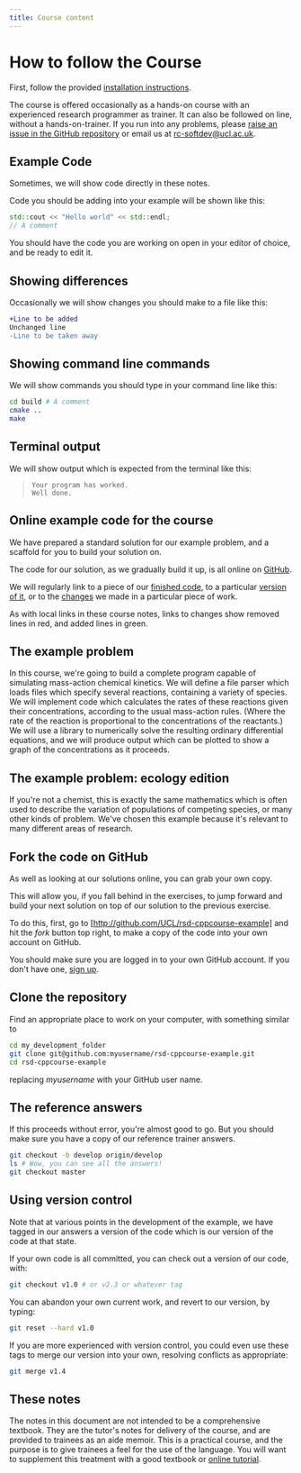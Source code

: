 ```yaml
---
title: Course content
---
```


How to follow the Course
=========================

First, follow the provided [installation instructions](99appendices).

The course is offered occasionally as a hands-on course with an experienced research programmer as trainer.
It can also be followed on line, without a hands-on-trainer. If you run into any problems,
please [raise an issue in the GitHub repository](https://github.com/UCL/rsd-cppcourse/issues) or email us at rc-softdev@ucl.ac.uk.

Example Code
------------

Sometimes, we will show code directly in these notes.

Code you should be adding into your example will be shown like this:

``` cpp
std::cout << "Hello world" << std::endl;
// A comment
```

You should have the code you are working on open in your editor of choice, and be ready to edit it.

Showing differences
-------------------

Occasionally we will show changes you should make to a file like this:

``` Diff
+Line to be added
Unchanged line
-Line to be taken away
```

Showing command line commands
-----------------------------

We will show commands you should type in your command line like this:

``` Bash
cd build # A comment
cmake ..
make
```

Terminal output
---------------

We will show output which is expected from the terminal like this:

> ```
> Your program has worked.
> Well done.
> ```

Online example code for the course
-------------------------------

We have prepared a standard solution for our example problem, and
a scaffold for you to build your solution on.

The code for our solution, as we gradually build it up, is all online on [GitHub](https://github.com/UCL/rsd-cppcourse-example).

We will regularly link to a piece of our [finished code](https://github.com/UCL/rsd-cppcourse-example/tree/develop),
to a particular [version of it](https://github.com/UCL/rsd-cppcourse-example/tree/7e64eaf60e76980577049708fe00c9dfb3e9bb8b),
or to the [changes](https://github.com/UCL/rsd-cppcourse-example/commit/2bb59360f1744a8bc6f325288e91e260184a8c1e) we made in a particular piece of work.

As with local links in these course notes, links to changes show removed lines in red, and added lines in green.

The example problem
-------------------

In this course, we're going to build a complete program capable of simulating mass-action chemical kinetics.
We will define a file parser which loads files which specify several reactions, containing a variety of species.
We will implement code which calculates the rates of these reactions given their concentrations, according to the usual
mass-action rules. (Where the rate of the reaction is proportional to the concentrations of the reactants.)
We will use a library to numerically solve the resulting ordinary differential equations, and we will produce output
which can be plotted to show a graph of the concentrations as it proceeds.

The example problem: ecology edition
------------------------------------

If you're not a chemist, this is exactly the same mathematics which is often used to describe the variation of populations of competing species,
or many other kinds of problem. We've chosen this example because it's relevant to many different areas of research.



Fork the code on GitHub
-----------------------

As well as looking at our solutions online, you can grab your own copy.

This will allow you, if you fall behind in the exercises, to jump forward and build your next solution on top of our solution to the
previous exercise.

To do this, first, go to  [http://github.com/UCL/rsd-cppcourse-example] and hit the *fork* button top right, to make a copy of the code into your own account
on GitHub.

You should make sure you are logged in to your own GitHub account.
If you don't have one, [sign up](http://github.com).

Clone the repository
--------------------

Find an appropriate place to work on your computer, with something similar to

``` Bash
cd my_development_folder
git clone git@github.com:myusername/rsd-cppcourse-example.git
cd rsd-cppcourse-example
```

replacing *myusername* with your GitHub user name.

## The reference answers

If this proceeds without error, you're almost good to go. But you should make sure you have a copy of our reference trainer answers.

``` Bash
git checkout -b develop origin/develop
ls # Wow, you can see all the answers!
git checkout master
```

Using version control
---------------------

Note that at various points in the development of the example, we have tagged in our answers a version of the code which is our version of the code at that state.

If your own code is all committed, you can check out a version of our code, with:

``` Bash
git checkout v1.0 # or v2.3 or whatever tag
```

You can abandon your own current work, and revert to our version, by typing:

``` Bash
git reset --hard v1.0
```

If you are more experienced with version control, you
could even use these tags to merge our version into your own, resolving conflicts as appropriate:

``` Bash
git merge v1.4
```

These notes
-----------

The notes in
this document are not intended to be a comprehensive textbook. They are the tutor's notes for delivery of the course,
and are provided to trainees as an aide memoir. This is a practical course, and the purpose is to give trainees a
feel for the use of the language. You will want to supplement this treatment with a good textbook
or [online tutorial](http://www.cplusplus.com/doc/tutorial/).
